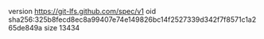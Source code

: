 version https://git-lfs.github.com/spec/v1
oid sha256:325b8fecd8ec8a99407e74e149826bc14f2527339d342f7f8571c1a265de849a
size 13434
